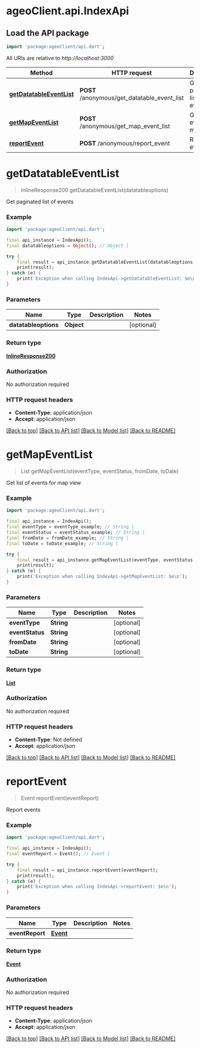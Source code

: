 # ageoClient.api.IndexApi

## Load the API package
```dart
import 'package:ageoClient/api.dart';
```

All URIs are relative to *http://localhost:3000*

Method | HTTP request | Description
------------- | ------------- | -------------
[**getDatatableEventList**](IndexApi.md#getdatatableeventlist) | **POST** /anonymous/get_datatable_event_list | Get paginated list of events
[**getMapEventList**](IndexApi.md#getmapeventlist) | **POST** /anonymous/get_map_event_list | Get list of events for map view
[**reportEvent**](IndexApi.md#reportevent) | **POST** /anonymous/report_event | Report events


# **getDatatableEventList**
> InlineResponse200 getDatatableEventList(datatableoptions)

Get paginated list of events

### Example
```dart
import 'package:ageoClient/api.dart';

final api_instance = IndexApi();
final datatableoptions = Object(); // Object | 

try {
    final result = api_instance.getDatatableEventList(datatableoptions);
    print(result);
} catch (e) {
    print('Exception when calling IndexApi->getDatatableEventList: $e\n');
}
```

### Parameters

Name | Type | Description  | Notes
------------- | ------------- | ------------- | -------------
 **datatableoptions** | **Object**|  | [optional] 

### Return type

[**InlineResponse200**](InlineResponse200.md)

### Authorization

No authorization required

### HTTP request headers

 - **Content-Type**: application/json
 - **Accept**: application/json

[[Back to top]](#) [[Back to API list]](../README.md#documentation-for-api-endpoints) [[Back to Model list]](../README.md#documentation-for-models) [[Back to README]](../README.md)

# **getMapEventList**
> List<Event> getMapEventList(eventType, eventStatus, fromDate, toDate)

Get list of events for map view

### Example
```dart
import 'package:ageoClient/api.dart';

final api_instance = IndexApi();
final eventType = eventType_example; // String | 
final eventStatus = eventStatus_example; // String | 
final fromDate = fromDate_example; // String | 
final toDate = toDate_example; // String | 

try {
    final result = api_instance.getMapEventList(eventType, eventStatus, fromDate, toDate);
    print(result);
} catch (e) {
    print('Exception when calling IndexApi->getMapEventList: $e\n');
}
```

### Parameters

Name | Type | Description  | Notes
------------- | ------------- | ------------- | -------------
 **eventType** | **String**|  | [optional] 
 **eventStatus** | **String**|  | [optional] 
 **fromDate** | **String**|  | [optional] 
 **toDate** | **String**|  | [optional] 

### Return type

[**List<Event>**](Event.md)

### Authorization

No authorization required

### HTTP request headers

 - **Content-Type**: Not defined
 - **Accept**: application/json

[[Back to top]](#) [[Back to API list]](../README.md#documentation-for-api-endpoints) [[Back to Model list]](../README.md#documentation-for-models) [[Back to README]](../README.md)

# **reportEvent**
> Event reportEvent(eventReport)

Report events

### Example
```dart
import 'package:ageoClient/api.dart';

final api_instance = IndexApi();
final eventReport = Event(); // Event | 

try {
    final result = api_instance.reportEvent(eventReport);
    print(result);
} catch (e) {
    print('Exception when calling IndexApi->reportEvent: $e\n');
}
```

### Parameters

Name | Type | Description  | Notes
------------- | ------------- | ------------- | -------------
 **eventReport** | [**Event**](Event.md)|  | 

### Return type

[**Event**](Event.md)

### Authorization

No authorization required

### HTTP request headers

 - **Content-Type**: application/json
 - **Accept**: application/json

[[Back to top]](#) [[Back to API list]](../README.md#documentation-for-api-endpoints) [[Back to Model list]](../README.md#documentation-for-models) [[Back to README]](../README.md)

